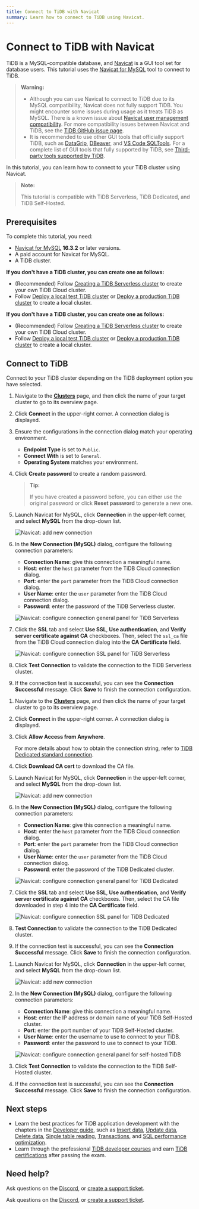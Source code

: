```yaml
---
title: Connect to TiDB with Navicat
summary: Learn how to connect to TiDB using Navicat.
---
```


# Connect to TiDB with Navicat

TiDB is a MySQL-compatible database, and [Navicat](https://www.navicat.com) is a GUI tool set for database users. This tutorial uses the [Navicat for MySQL](https://www.navicat.com/en/products/navicat-for-mysql) tool to connect to TiDB.

> **Warning:**
>
> - Although you can use Navicat to connect to TiDB due to its MySQL compatibility, Navicat does not fully support TiDB. You might encounter some issues during usage as it treats TiDB as MySQL. There is a known issue about [Navicat user management compatibility](https://github.com/pingcap/tidb/issues/45154). For more compatibility issues between Navicat and TiDB, see the [TiDB GitHub issue page](https://github.com/pingcap/tidb/issues?q=is%3Aissue+navicat+is%3Aopen).
> - It is recommended to use other GUI tools that officially support TiDB, such as [DataGrip](/develop/dev-guide-gui-datagrip.md), [DBeaver](/develop/dev-guide-gui-dbeaver.md), and [VS Code SQLTools](/develop/dev-guide-gui-vscode-sqltools.md). For a complete list of GUI tools that fully supported by TiDB, see [Third-party tools supported by TiDB](/develop/dev-guide-third-party-support.md#gui).

In this tutorial, you can learn how to connect to your TiDB cluster using Navicat.

> **Note:**
>
> This tutorial is compatible with TiDB Serverless, TiDB Dedicated, and TiDB Self-Hosted.

## Prerequisites

To complete this tutorial, you need:

- [Navicat for MySQL](https://www.navicat.com/en/download/navicat-for-mysql) **16.3.2** or later versions.
- A paid account for Navicat for MySQL.
- A TiDB cluster.

<CustomContent platform="tidb">

**If you don't have a TiDB cluster, you can create one as follows:**

- (Recommended) Follow [Creating a TiDB Serverless cluster](/develop/dev-guide-build-cluster-in-cloud.md) to create your own TiDB Cloud cluster.
- Follow [Deploy a local test TiDB cluster](/quick-start-with-tidb.md#deploy-a-local-test-cluster) or [Deploy a production TiDB cluster](/production-deployment-using-tiup.md) to create a local cluster.

</CustomContent>
<CustomContent platform="tidb-cloud">

**If you don't have a TiDB cluster, you can create one as follows:**

- (Recommended) Follow [Creating a TiDB Serverless cluster](/develop/dev-guide-build-cluster-in-cloud.md) to create your own TiDB Cloud cluster.
- Follow [Deploy a local test TiDB cluster](https://docs.pingcap.com/tidb/stable/quick-start-with-tidb#deploy-a-local-test-cluster) or [Deploy a production TiDB cluster](https://docs.pingcap.com/tidb/stable/production-deployment-using-tiup) to create a local cluster.

</CustomContent>

## Connect to TiDB

Connect to your TiDB cluster depending on the TiDB deployment option you have selected.

<SimpleTab>
<div label="TiDB Serverless">

1. Navigate to the [**Clusters**](https://tidbcloud.com/console/clusters) page, and then click the name of your target cluster to go to its overview page.

2. Click **Connect** in the upper-right corner. A connection dialog is displayed.

3. Ensure the configurations in the connection dialog match your operating environment.

    - **Endpoint Type** is set to `Public`.
    - **Connect With** is set to `General`.
    - **Operating System** matches your environment.

4. Click **Create password** to create a random password.

    > **Tip:**
    >
    > If you have created a password before, you can either use the original password or click **Reset password** to generate a new one.

5. Launch Navicat for MySQL, click **Connection** in the upper-left corner, and select **MySQL** from the drop-down list.

    ![Navicat: add new connection](https://download.pingcap.com/images/docs/develop/navicat-add-new-connection.jpg)

6. In the **New Connection (MySQL)** dialog, configure the following connection parameters:

    - **Connection Name**: give this connection a meaningful name.
    - **Host**: enter the `host` parameter from the TiDB Cloud connection dialog.
    - **Port**: enter the `port` parameter from the TiDB Cloud connection dialog.
    - **User Name**: enter the `user` parameter from the TiDB Cloud connection dialog.
    - **Password**: enter the password of the TiDB Serverless cluster.

    ![Navicat: configure connection general panel for TiDB Serverless](https://download.pingcap.com/images/docs/develop/navicat-connection-config-serverless-general.png)

7. Click the **SSL** tab and select **Use SSL**, **Use authentication**, and **Verify server certificate against CA** checkboxes. Then, select the `ssl_ca` file from the TiDB Cloud connection dialog into the **CA Certificate** field.

    ![Navicat: configure connection SSL panel for TiDB Serverless](https://download.pingcap.com/images/docs/develop/navicat-connection-config-serverless-ssl.png)

8. Click **Test Connection** to validate the connection to the TiDB Serverless cluster.

9. If the connection test is successful, you can see the **Connection Successful** message. Click **Save** to finish the connection configuration.

</div>
<div label="TiDB Dedicated">

1. Navigate to the [**Clusters**](https://tidbcloud.com/console/clusters) page, and then click the name of your target cluster to go to its overview page.

2. Click **Connect** in the upper-right corner. A connection dialog is displayed.

3. Click **Allow Access from Anywhere**.

    For more details about how to obtain the connection string, refer to [TiDB Dedicated standard connection](https://docs.pingcap.com/tidbcloud/connect-via-standard-connection).

4. Click **Download CA cert** to download the CA file.

5. Launch Navicat for MySQL, click **Connection** in the upper-left corner, and select **MySQL** from the drop-down list.

    ![Navicat: add new connection](https://download.pingcap.com/images/docs/develop/navicat-add-new-connection.jpg)

6. In the **New Connection (MySQL)** dialog, configure the following connection parameters:

    - **Connection Name**: give this connection a meaningful name.
    - **Host**: enter the `host` parameter from the TiDB Cloud connection dialog.
    - **Port**: enter the `port` parameter from the TiDB Cloud connection dialog.
    - **User Name**: enter the `user` parameter from the TiDB Cloud connection dialog.
    - **Password**: enter the password of the TiDB Dedicated cluster.

    ![Navicat: configure connection general panel for TiDB Dedicated](https://download.pingcap.com/images/docs/develop/navicat-connection-config-dedicated-general.png)

7. Click the **SSL** tab and select **Use SSL**, **Use authentication**, and **Verify server certificate against CA** checkboxes. Then, select the CA file downloaded in step 4 into the **CA Certificate** field.

    ![Navicat: configure connection SSL panel for TiDB Dedicated](https://download.pingcap.com/images/docs/develop/navicat-connection-config-dedicated-ssl.jpg)

8. **Test Connection** to validate the connection to the TiDB Dedicated cluster.

9. If the connection test is successful, you can see the **Connection Successful** message. Click **Save** to finish the connection configuration.

</div>
<div label="TiDB Self-Hosted">

1. Launch Navicat for MySQL, click **Connection** in the upper-left corner, and select **MySQL** from the drop-down list.

    ![Navicat: add new connection](https://download.pingcap.com/images/docs/develop/navicat-add-new-connection.jpg)

2. In the **New Connection (MySQL)** dialog, configure the following connection parameters:

    - **Connection Name**: give this connection a meaningful name.
    - **Host**: enter the IP address or domain name of your TiDB Self-Hosted cluster.
    - **Port**: enter the port number of your TiDB Self-Hosted cluster.
    - **User Name**: enter the username to use to connect to your TiDB.
    - **Password**: enter the password to use to connect to your TiDB.

    ![Navicat: configure connection general panel for self-hosted TiDB](https://download.pingcap.com/images/docs/develop/navicat-connection-config-self-hosted-general.png)

3. Click **Test Connection** to validate the connection to the TiDB Self-Hosted cluster.

4. If the connection test is successful, you can see the **Connection Successful** message. Click **Save** to finish the connection configuration.

</div>
</SimpleTab>

## Next steps

- Learn the best practices for TiDB application development with the chapters in the [Developer guide](/develop/dev-guide-overview.md), such as [Insert data](/develop/dev-guide-insert-data.md), [Update data](/develop/dev-guide-update-data.md), [Delete data](/develop/dev-guide-delete-data.md), [Single table reading](/develop/dev-guide-get-data-from-single-table.md), [Transactions](/develop/dev-guide-transaction-overview.md), and [SQL performance optimization](/develop/dev-guide-optimize-sql-overview.md).
- Learn through the professional [TiDB developer courses](https://www.pingcap.com/education/) and earn [TiDB certifications](https://www.pingcap.com/education/certification/) after passing the exam.

## Need help?

<CustomContent platform="tidb">

Ask questions on the [Discord](https://discord.gg/DQZ2dy3cuc?utm_source=doc), or [create a support ticket](/support.md).

</CustomContent>

<CustomContent platform="tidb-cloud">

Ask questions on the [Discord](https://discord.gg/DQZ2dy3cuc?utm_source=doc), or [create a support ticket](/tidb-cloud/tidb-cloud-support.md).

</CustomContent>
